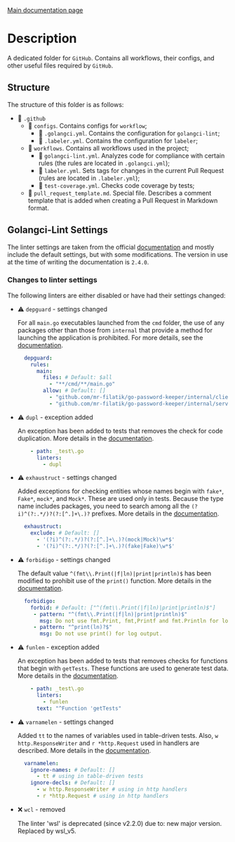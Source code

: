 [Main documentation page](../README.md)

# Description

A dedicated folder for `GitHub`. Contains all workflows, their configs, and other useful files required by `GitHub`.

## Structure

The structure of this folder is as follows:

* 📂 `.github`
    * 📂 `configs`. Contains configs for `workflow`;
        * 📄 `.golangci.yml`. Contains the configuration for `golangci-lint`;
        * 📄 `.labeler.yml`. Contains the configuration for `labeler`;
    * 📂 `workflows`. Contains all workflows used in the project;
        * 📄 `golangci-lint.yml`. Analyzes code for compliance with certain rules (the rules are located in `.golangci.yml`);
        * 📄 `labeler.yml`. Sets tags for changes in the current Pull Request (rules are located in `.labeler.yml`);
        * 📄 `test-coverage.yml`. Checks code coverage by tests;
    * 📄 `pull_request_template.md`. Special file. Describes a comment template that is added when creating a Pull Request in Markdown format.

## Golangci-Lint Settings

The linter settings are taken from the official [documentation](https://golangci-lint.run/docs/configuration/file/) and mostly include the default settings, but with some modifications. The version in use at the time of writing the documentation is `2.4.0`.

### Changes to linter settings

The following linters are either disabled or have had their settings changed:

* ⚠️ `depguard` - settings changed

  For all `main.go` executables launched from the `cmd` folder, the use of any packages other than those from `internal` that provide a method for launching the application is prohibited. For more details, see the [documentation](https://golangci-lint.run/docs/linters/configuration/#depguard).

  ```yml
    depguard:
      rules:
        main:
          files: # Default: $all
            - "**/cmd/**/main.go"
          allow: # Default: []
            - "github.com/mr-filatik/go-password-keeper/internal/client"
            - "github.com/mr-filatik/go-password-keeper/internal/server"
  ```

* ⚠️ `dupl` - exception added

  An exception has been added to tests that removes the check for code duplication. More details in the [documentation](https://golangci-lint.run/docs/configuration/file/#linters-configuration).

  ```yml
      - path: _test\.go
        linters:
          - dupl
  ```

* ⚠️ `exhaustruct` - settings changed

  Added exceptions for checking entities whose names begin with `fake*`, `Fake*`, `mock*`, and `Mock*`. These are used only in tests. Because the type name includes packages, you need to search among all the `(?i)^(?:.*/)?(?:[^.]+\.)?` prefixes. More details in the [documentation](https://golangci-lint.run/docs/linters/configuration/#exhaustruct).

  ```yml
    exhaustruct:
      exclude: # Default: []
        - '(?i)^(?:.*/)?(?:[^.]+\.)?(mock|Mock)\w*$'
        - '(?i)^(?:.*/)?(?:[^.]+\.)?(fake|Fake)\w*$'
  ```

* ⚠️ `forbidigo` - settings changed

  The default value `^(fmt\\.Print(|f|ln)|print|println)$` has been modified to prohibit use of the `print()` function. More details in the [documentation](https://golangci-lint.run/docs/linters/configuration/#forbidigo).

  ```yml
    forbidigo:
      forbid: # Default: ["^(fmt\\.Print(|f|ln)|print|println)$"]
       - pattern: "^(fmt\\.Print(|f|ln)|print|println)$"
         msg: Do not use fmt.Print, fmt,Printf and fmt.Println for log output.
       - pattern: "^print(ln)?$"
         msg: Do not use print() for log output.
  ```

* ⚠️ `funlen` - exception added

  An exception has been added to tests that removes checks for functions that begin with `getTests`. These functions are used to generate test data. More details in the [documentation](https://golangci-lint.run/docs/configuration/file/#linters-configuration).

  ```yml
      - path: _test\.go
        linters:
          - funlen
        text: "^Function 'getTests"
  ```

* ⚠️ `varnamelen` - settings changed

  Added `tt` to the names of variables used in table-driven tests. Also, `w http.ResponseWriter` and `r *http.Request` used in handlers are described. More details in the [documentation](https://golangci-lint.run/docs/linters/configuration/#varnamelen).

  ```yml
    varnamelen:
      ignore-names: # Default: []
        - tt # using in table-driven tests
      ignore-decls: # Default: []
        - w http.ResponseWriter # using in http handlers
        - r *http.Request # using in http handlers
  ```

* ❌ `wcl` - removed

  The linter 'wsl' is deprecated (since v2.2.0) due to: new major version. Replaced by wsl_v5.
